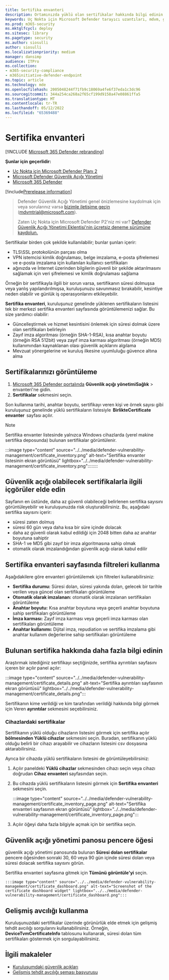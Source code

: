 ```yaml
---
title: Sertifika envanteri
description: Ortamınızda yüklü olan sertifikalar hakkında bilgi edinin
keywords: Uç Nokta için Microsoft Defender tarayıcı uzantıları, mdvm, güvenlik açığı yönetimi
ms.prod: m365-security
ms.mktglfcycl: deploy
ms.sitesec: library
ms.pagetype: security
ms.author: siosulli
author: siosulli
ms.localizationpriority: medium
manager: dansimp
audience: ITPro
ms.collection:
- m365-security-compliance
- m365initiative-defender-endpoint
ms.topic: article
ms.technology: mde
ms.openlocfilehash: 2005048244f71fb9c18069a4fe6f37eda1c3dc96
ms.sourcegitcommit: 344a254ca268a2f65cf199d9158a47e08861ffa5
ms.translationtype: MT
ms.contentlocale: tr-TR
ms.lasthandoff: 05/12/2022
ms.locfileid: "65369488"
---
```

# <a name="certificate-inventory"></a>Sertifika envanteri

[!INCLUDE [Microsoft 365 Defender rebranding](../../includes/microsoft-defender.md)]

**Şunlar için geçerlidir:**

- [Uç Nokta için Microsoft Defender Planı 2](https://go.microsoft.com/fwlink/?linkid=2154037)
- [Microsoft Defender Güvenlik Açığı Yönetimi](index.yml)
- [Microsoft 365 Defender](https://go.microsoft.com/fwlink/?linkid=2118804)

[!include[Prerelease information](../../includes/prerelease.md)]

> Defender Güvenlik Açığı Yönetimi genel önizlemesine kaydolmak için veya sorularınız varsa [bizimle iletişime geçin](mailto:mdvmtrial@microsoft.com) (mdvmtrial@microsoft.com).
>
> Zaten Uç Nokta için Microsoft Defender P2'niz mi var? [Defender Güvenlik Açığı Yönetimi Eklentisi'nin ücretsiz deneme sürümüne kaydolun.](https://signup.microsoft.com/get-started/signup?products=5908ecaa-b8a7-4a04-b6c0-d44fd934b6f2)

Sertifikalar birden çok şekilde kullanılabilir; bunlar şunları içerir:

- TLS\SSL protokolünün parçası olma
- VPN istemcisi kimlik doğrulaması, belge imzalama, e-posta şifrelemesi ve e-posta imzalama için kullanılan kullanıcı sertifikaları
- ağınızda ve İnternet üzerinden bilgilerin güvenli bir şekilde aktarılmasını sağlamak için veri şifrelemesi ve kimlik doğrulaması sağlama

Örneğin bir sertifikayla ilgili bir sorun varsa, sertifikanın süresi dolmuşsa veya yanlış yapılandırılmışsa, kuruluşunuzu savunmasız bırakabilir, kesintiye neden olabilir ve günlük iş operasyonlarını etkileyebilir.

**Sertifika envanteri**, kuruluşunuz genelinde yüklenen sertifikaların listesini tek bir merkezi sertifika envanteri sayfasında görüntülemenizi sağlar. Bu size yardımcı olabilir:  

- Güncelleştirmek ve hizmet kesintisini önlemek için süresi dolmak üzere olan sertifikaları belirleyin
- Zayıf imza algoritması (örneğin SHA-1-RSA), kısa anahtar boyutu (örneğin RSA 512bit) veya zayıf imza karması algoritması (örneğin MD5) kullanımından kaynaklanan olası güvenlik açıklarını algılama
- Mevzuat yönergelerine ve kuruluş ilkesine uyumluluğu güvence altına alma

## <a name="view-your-certificates"></a>Sertifikalarınızı görüntüleme

1. [Microsoft 365 Defender portalında](https://security.microsoft.com) **Güvenlik açığı** **yönetimiSağlık** >  envanteri'ne gidin.
2. **Sertifikalar** sekmesini seçin.

Son kullanma tarihi, anahtar boyutu, sertifikayı veren kişi ve örnek sayısı gibi kuruluşunuz genelinde yüklü sertifikaların listesiyle  **BirlikteCertificate envanter**  sayfası açılır.

> [!Note]
> Sertifika envanter listesinde yalnızca Windows cihazlarda (yerel makine sertifika deposunda) bulunan sertifikalar görüntülenir.

   :::image type="content" source="../../media/defender-vulnerability-management/certificate_inventory.png" alt-text="Sertifika envanter listesinin ekran görüntüsü" lightbox="../../media/defender-vulnerability-management/certificate_inventory.png"::::::::

## <a name="gain-insights-into-potentially-vulnerable-certificates"></a>Güvenlik açığı olabilecek sertifikalarla ilgili içgörüler elde edin

Sayfanın en üstünde, daha az güvenli olabileceği belirlenen sertifika sayısını görüntüleyebilir ve kuruluşunuzda risk oluşturabilirsiniz. Bu, aşağıdaki sertifika sayısını içerir:  

- süresi zaten dolmuş
- süresi 60 gün veya daha kısa bir süre içinde dolacak
- daha az güvenli olarak kabul edildiği için 2048 bitten daha az anahtar boyutuna sahiptir
- SHA-1 ve MD5 gibi zayıf bir imza algoritmasına sahip olmak
- otomatik olarak imzalandığından güvenlik açığı olarak kabul edilir

## <a name="use-filters-on-the-certificate-inventory-page"></a>Sertifika envanteri sayfasında filtreleri kullanma

Aşağıdakilere göre envanteri görüntülemek için filtreleri kullanabilirsiniz:

- **Sertifika durumu:** Süresi dolan, süresi yakında dolan, gelecek bir tarihle verilen veya güncel olan sertifikaları görüntüleme
- **Otomatik olarak imzalanan:** otomatik olarak imzalanan sertifikaları görüntüleme
- **Anahtar boyutu:** Kısa anahtar boyutuna veya geçerli anahtar boyutuna sahip sertifikaları görüntüleme
- **İmza karması:** Zayıf imza karması veya geçerli imza karması olan sertifikaları görüntüleme
- **Anahtar kullanımı:** Dijital imza, repudiation ve sertifika imzalama gibi anahtar kullanım değerlerine sahip sertifikaları görüntüleme

## <a name="get-more-information-on-a-discovered-certificate"></a>Bulunan sertifika hakkında daha fazla bilgi edinin

Araştırmak istediğiniz sertifikayı seçtiğinizde, sertifika ayrıntıları sayfasını içeren bir açılır panel açılır:

   :::image type="content" source="../../media/defender-vulnerability-management/certificate_details.png" alt-text="Sertifika ayrıntıları sayfasının ekran görüntüsü" lightbox="../../media/defender-vulnerability-management/certificate_details.png":::

Sertifikanın kime verildiği ve kim tarafından verildiği hakkında bilgi görmek için Veren **ayrıntılar** sekmesini seçebilirsiniz.  

### <a name="certificates-on-devices"></a>Cihazlardaki sertifikalar

Sertifikanın yüklü olduğu cihazların listesini görmek için sertifika açılır **bölmesinden Yüklü cihazlar** sekmesini seçin. Buradan, sertifikanın yüklü olduğu belirli bir cihazı arayabilir ve cihazların listesini csv dosyasına aktarabilirsiniz.

Ayrıca bir cihazda yüklü sertifikaların listesini de görüntüleyebilirsiniz:

1. Açılır paneldeki **Yüklü cihazlar** sekmesinden cihazı seçin veya cihazı doğrudan **Cihaz envanteri** sayfasından seçin.
2. Bu cihazda yüklü sertifikaların listesini görmek için **Sertifika envanteri** sekmesini seçin.

   :::image type="content" source="../../media/defender-vulnerability-management/certificate_inventory_page.png" alt-text="Sertifika envanteri sayfasının ekran görüntüsü" lightbox="../../media/defender-vulnerability-management/certificate_inventory_page.png":::

3. Açılır öğeyi daha fazla bilgiyle açmak için bir sertifika seçin.

## <a name="vulnerability-management-dashboard-widget"></a>Güvenlik açığı yönetimi panosu pencere öğesi

güvenlik açığı yönetimi panosunda bulunan **Süresi dolan sertifikalar** pencere öğesinden sonraki 30, 60 veya 90 gün içinde süresi dolan veya süresi dolacak sertifika sayısını görün.  

Sertifika envanteri sayfasına gitmek için **Tümünü görüntüle'yi** seçin.

    :::image type="content" source="../../media/defender-vulnerability-management/certificate_dashboard.png" alt-text="Screenshot of the certificate dashboard widget" lightbox="../../media/defender-vulnerability-management/certificate_dashboard.png":::

## <a name="use-advanced-hunting"></a>Gelişmiş avcılığı kullanma

Kuruluşunuzdaki sertifikalar üzerinde görünürlük elde etmek için gelişmiş tehdit avcılığı sorgularını kullanabilirsiniz. Örneğin, **DeviceTvmCertificateInfo** tablosunu kullanarak, süresi dolan tüm sertifikaları göstermek için sorgulayabilirsiniz.

## <a name="related-articles"></a>İlgili makaleler

- [Kuruluşumdaki güvenlik açıkları](tvm-weaknesses.md)
- [Gelişmiş tehdit avcılığı şeması başvurusu](../defender-endpoint/advanced-hunting-schema-reference.md)
